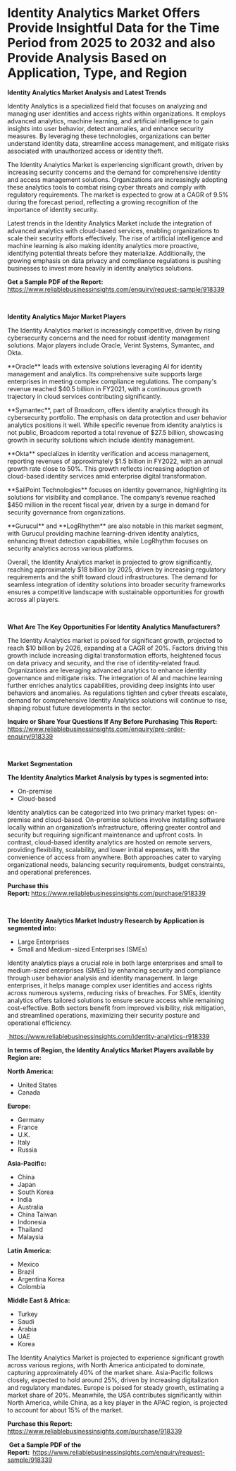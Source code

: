 <p><h1>Identity Analytics Market Offers Provide Insightful Data for the Time Period from 2025 to 2032 and also Provide Analysis Based on Application, Type, and Region</h1></p><p><strong>Identity Analytics Market Analysis and Latest Trends</strong></p>
<p><p>Identity Analytics is a specialized field that focuses on analyzing and managing user identities and access rights within organizations. It employs advanced analytics, machine learning, and artificial intelligence to gain insights into user behavior, detect anomalies, and enhance security measures. By leveraging these technologies, organizations can better understand identity data, streamline access management, and mitigate risks associated with unauthorized access or identity theft.</p><p>The Identity Analytics Market is experiencing significant growth, driven by increasing security concerns and the demand for comprehensive identity and access management solutions. Organizations are increasingly adopting these analytics tools to combat rising cyber threats and comply with regulatory requirements. The market is expected to grow at a CAGR of 9.5% during the forecast period, reflecting a growing recognition of the importance of identity security.</p><p>Latest trends in the Identity Analytics Market include the integration of advanced analytics with cloud-based services, enabling organizations to scale their security efforts effectively. The rise of artificial intelligence and machine learning is also making identity analytics more proactive, identifying potential threats before they materialize. Additionally, the growing emphasis on data privacy and compliance regulations is pushing businesses to invest more heavily in identity analytics solutions.</p></p>
<p><strong>Get a Sample PDF of the Report:&nbsp;</strong> <a href="https://www.reliablebusinessinsights.com/enquiry/request-sample/918339?utm_campaign=3178&utm_medium=2&utm_source=Github&utm_content=ia&utm_term=18042025&utm_id=identity-analytics">https://www.reliablebusinessinsights.com/enquiry/request-sample/918339</a></p>
<p>&nbsp;</p>
<p><strong>Identity Analytics Major Market Players</strong></p>
<p><p>The Identity Analytics market is increasingly competitive, driven by rising cybersecurity concerns and the need for robust identity management solutions. Major players include Oracle, Verint Systems, Symantec, and Okta.</p><p>**Oracle** leads with extensive solutions leveraging AI for identity management and analytics. Its comprehensive suite supports large enterprises in meeting complex compliance regulations. The company's revenue reached $40.5 billion in FY2021, with a continuous growth trajectory in cloud services contributing significantly.</p><p>**Symantec**, part of Broadcom, offers identity analytics through its cybersecurity portfolio. The emphasis on data protection and user behavior analytics positions it well. While specific revenue from identity analytics is not public, Broadcom reported a total revenue of $27.5 billion, showcasing growth in security solutions which include identity management.</p><p>**Okta** specializes in identity verification and access management, reporting revenues of approximately $1.5 billion in FY2022, with an annual growth rate close to 50%. This growth reflects increasing adoption of cloud-based identity services amid enterprise digital transformation.</p><p>**SailPoint Technologies** focuses on identity governance, highlighting its solutions for visibility and compliance. The company’s revenue reached $450 million in the recent fiscal year, driven by a surge in demand for security governance from organizations.</p><p>**Gurucul** and **LogRhythm** are also notable in this market segment, with Gurucul providing machine learning-driven identity analytics, enhancing threat detection capabilities, while LogRhythm focuses on security analytics across various platforms.</p><p>Overall, the Identity Analytics market is projected to grow significantly, reaching approximately $18 billion by 2025, driven by increasing regulatory requirements and the shift toward cloud infrastructures. The demand for seamless integration of identity solutions into broader security frameworks ensures a competitive landscape with sustainable opportunities for growth across all players.</p></p>
<p>&nbsp;</p>
<p><strong>What Are The Key Opportunities For Identity Analytics Manufacturers?</strong></p>
<p><p>The Identity Analytics market is poised for significant growth, projected to reach $10 billion by 2026, expanding at a CAGR of 20%. Factors driving this growth include increasing digital transformation efforts, heightened focus on data privacy and security, and the rise of identity-related fraud. Organizations are leveraging advanced analytics to enhance identity governance and mitigate risks. The integration of AI and machine learning further enriches analytics capabilities, providing deep insights into user behaviors and anomalies. As regulations tighten and cyber threats escalate, demand for comprehensive Identity Analytics solutions will continue to rise, shaping robust future developments in the sector.</p></p>
<p><strong>Inquire or Share Your Questions If Any Before Purchasing This Report:</strong> <a href="https://www.reliablebusinessinsights.com/enquiry/pre-order-enquiry/918339?utm_campaign=3178&utm_medium=2&utm_source=Github&utm_content=ia&utm_term=18042025&utm_id=identity-analytics">https://www.reliablebusinessinsights.com/enquiry/pre-order-enquiry/918339</a></p>
<p>&nbsp;</p>
<p><strong>Market Segmentation</strong></p>
<p><strong>The Identity Analytics Market Analysis by types is segmented into:</strong></p>
<p><ul><li>On-premise</li><li>Cloud-based</li></ul></p>
<p><p>Identity analytics can be categorized into two primary market types: on-premise and cloud-based. On-premise solutions involve installing software locally within an organization’s infrastructure, offering greater control and security but requiring significant maintenance and upfront costs. In contrast, cloud-based identity analytics are hosted on remote servers, providing flexibility, scalability, and lower initial expenses, with the convenience of access from anywhere. Both approaches cater to varying organizational needs, balancing security requirements, budget constraints, and operational preferences.</p></p>
<p><strong>Purchase this Report:&nbsp;</strong><a href="https://www.reliablebusinessinsights.com/purchase/918339?utm_campaign=3178&utm_medium=2&utm_source=Github&utm_content=ia&utm_term=18042025&utm_id=identity-analytics">https://www.reliablebusinessinsights.com/purchase/918339</a></p>
<p>&nbsp;</p>
<p><strong>The Identity Analytics Market Industry Research by Application is segmented into:</strong></p>
<p><ul><li>Large Enterprises</li><li>Small and Medium-sized Enterprises (SMEs)</li></ul></p>
<p><p>Identity analytics plays a crucial role in both large enterprises and small to medium-sized enterprises (SMEs) by enhancing security and compliance through user behavior analysis and identity management. In large enterprises, it helps manage complex user identities and access rights across numerous systems, reducing risks of breaches. For SMEs, identity analytics offers tailored solutions to ensure secure access while remaining cost-effective. Both sectors benefit from improved visibility, risk mitigation, and streamlined operations, maximizing their security posture and operational efficiency.</p></p>
<p><a href="https://www.reliablebusinessinsights.com/identity-analytics-r918339?utm_campaign=3178&utm_medium=2&utm_source=Github&utm_content=ia&utm_term=18042025&utm_id=identity-analytics">&nbsp;https://www.reliablebusinessinsights.com/identity-analytics-r918339</a></p>
<p><strong>In terms of Region, the Identity Analytics Market Players available by Region are:</strong></p>
<p>
    <p> <strong> North America: </strong>
        <ul>
            <li>United States</li>
            <li>Canada</li>
        </ul>
        </p> 
    <p> <strong> Europe: </strong>
        <ul>
            <li>Germany</li>
            <li>France</li>
            <li>U.K.</li>
            <li>Italy</li>
            <li>Russia</li>
        </ul>
        </p> 
    <p> <strong> Asia-Pacific: </strong>
        <ul>
            <li>China</li>
            <li>Japan</li>
            <li>South Korea</li>
            <li>India</li>
            <li>Australia</li>
            <li>China Taiwan</li>
            <li>Indonesia</li>
            <li>Thailand</li>
            <li>Malaysia</li>
        </ul>
        </p> 
    <p> <strong> Latin America: </strong>
        <ul>
            <li>Mexico</li>
            <li>Brazil</li>
            <li>Argentina Korea</li>
            <li>Colombia</li>
        </ul>
        </p> 
    <p> <strong> Middle East & Africa: </strong>
        <ul>
            <li>Turkey</li>
            <li>Saudi</li>
            <li>Arabia</li>
            <li>UAE</li>
            <li>Korea</li>
        </ul>
    </p>
    </p>
<p><p>The Identity Analytics Market is projected to experience significant growth across various regions, with North America anticipated to dominate, capturing approximately 40% of the market share. Asia-Pacific follows closely, expected to hold around 25%, driven by increasing digitalization and regulatory mandates. Europe is poised for steady growth, estimating a market share of 20%. Meanwhile, the USA contributes significantly within North America, while China, as a key player in the APAC region, is projected to account for about 15% of the market.</p></p>
<p><strong>Purchase this Report: </strong><a href="https://www.reliablebusinessinsights.com/purchase/918339?utm_campaign=3178&utm_medium=2&utm_source=Github&utm_content=ia&utm_term=18042025&utm_id=identity-analytics">https://www.reliablebusinessinsights.com/purchase/918339</a></p>
<p>&nbsp;<strong>Get a Sample PDF of the Report:&nbsp;&nbsp;</strong><a href="https://www.reliablebusinessinsights.com/enquiry/request-sample/918339?utm_campaign=3178&utm_medium=2&utm_source=Github&utm_content=ia&utm_term=18042025&utm_id=identity-analytics">https://www.reliablebusinessinsights.com/enquiry/request-sample/918339</a></p>
<p><strong></strong></p>
<p><p></p><p></p><p></p></p>